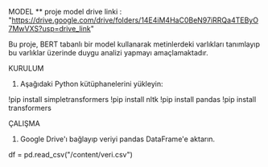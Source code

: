 MODEL
** proje model drive linki : "https://drive.google.com/drive/folders/14E4iM4HaC0BeN97iRRQa4TEByO7MwVXS?usp=drive_link"

Bu proje, BERT tabanlı bir model kullanarak metinlerdeki varlıkları tanımlayıp bu varlıklar üzerinde duygu analizi yapmayı amaçlamaktadır. 

KURULUM

1. Aşağıdaki Python kütüphanelerini yükleyin:

!pip install simpletransformers
!pip install nltk
!pip install pandas
!pip install transformers

ÇALIŞMA 

1. Google Drive'ı bağlayıp veriyi pandas DataFrame'e aktarın.

df = pd.read_csv("/content/veri.csv")

